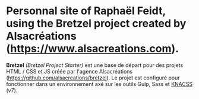 # Personnal site of Raphaël Feidt, using the Bretzel project created by Alsacréations (https://www.alsacreations.com).

**Bretzel** *(Bretzel Project Starter)* est une base de départ pour des projets HTML / CSS et JS créée par l'agence Alsacréations (https://github.com/alsacreations/bretzel). Le projet est configuré pour fonctionner dans un environnement axé sur les outils Gulp, Sass et [KNACSS](http://knacss.com) (v7).
